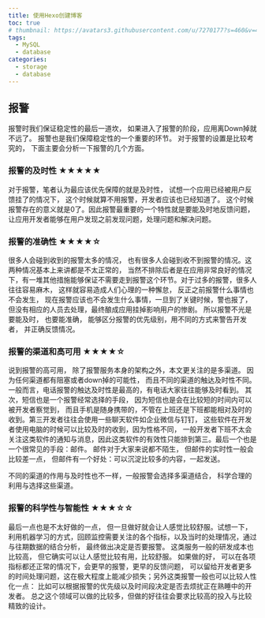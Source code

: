 ```yaml
---
title: 使用Hexo创建博客
toc: true
# thumbnail: https://avatars3.githubusercontent.com/u/7270177?s=460&v=4
tags:
  - MySQL
  - database
categories:
  - storage
  - database
---
```



##  报警
报警时我们保证稳定性的最后一道坎， 如果进入了报警的阶段，应用离Down掉就不远了。 报警也是我们保障稳定性的一个重要的环节。
对于报警的设置是比较考究的， 下面主要会分析一下报警的几个方面。

### 报警的及时性 ★★★★★
对于报警，笔者认为最应该优先保障的就是及时性， 试想一个应用已经被用户反馈挂了的情况下， 这个时候就算不用报警，开发者应该也已经知道了。 这个时候报警存在的意义就是0了。因此报警最重要的一个特性就是要能及时地反馈问题，让应用开发者能够在用户发现之前发现问题，处理问题和解决问题。

### 报警的准确性 ★★★★☆
很多人会碰到收到的报警太多的情况， 也有很多人会碰到收不到报警的情况。这两种情况基本上来讲都是不太正常的， 当然不排除后者是在应用非常良好的情况下，有一堆其他措施能够保证不需要走到报警这个环节。对于过多的报警，很多人往往容易麻木， 这样就容易造成人们心理的一种懈怠， 反正之前报警什么事情也不会发生， 现在报警应该也不会发生什么事情，一旦到了关键时候，警也报了，但没有相应的人员去处理，最终酿成应用挂掉影响用户的惨剧。 所以报警不光是要能及时， 也要能准确， 能够区分报警的优先级别，用不同的方式来警告开发者， 并正确反馈情况。

### 报警的渠道和高可用 ★★★★☆
说到报警的高可用， 除了报警服务本身的架构之外，本文更关注的是多渠道。
因为任何渠道都有阻塞或者down掉的可能性， 而且不同的渠道的触达及时性不同。
一般而言，电话报警的触达及时性是最高的，有电话大家往往能够及时看到。 其次，短信也是一个报警经常选择的手段， 因为短信也是会在比较短的时间内可以被开发者察觉到， 而且手机是随身携带的，不管在上班还是下班都能相对及时的收到。第三开发者往往会使用一些聊天软件如企业微信与钉钉， 这些软件在开发者使用电脑的时候可以比较及时的收到，因为性格不同， 一般开发者下班不太会关注这类软件的通知与消息，因此这类软件的有效性只能排到第三。最后一个也是一个很常见的手段：邮件。 邮件对于大家来说都不陌生， 但邮件的实时性一般会比较差一点， 但邮件有一个好处：可以沉淀比较多的内容，一起发送。

不同的渠道的作用与及时性也不一样，一般报警会选择多渠道结合， 科学合理的利用与选择这些渠道。

### 报警的科学性与智能性 ★★★☆☆
最后一点也是不太好做的一点， 但一旦做好就会让人感觉比较舒服。试想一下，利用机器学习的方式，回顾监控需要关注的各个指标，以及当时的处理情况，通过与往期数据的结合分析， 最终做出决定是否要报警。 这类服务一般的研发成本也比较高， 但它确实可以让人感觉比较有用，比较舒服。 如果做的好， 可以在各项指标都还正常的情况下，会更早的报警，更早的反馈问题， 可以留给开发者更多的时间处理问题，这在极大程度上能减少损失；另外这类报警一般也可以比较人性化一点： 比如可以根据报警的优先级以及时间段决定是否去烦扰正在熟睡中的开发者。
总之这个领域可以做的比较多，但做的好往往会要求比较高的投入与比较精致的设计。

